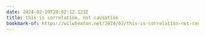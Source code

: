 ```yaml
---
date: 2024-02-19T20:02:12.123Z
title: this is correlation, not causation
bookmark-of: https://wilwheaton.net/2024/02/this-is-correlation-not-causation/
---
```

